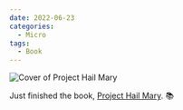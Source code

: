 ```yaml
---
date: 2022-06-23
categories:
  - Micro
tags:
  - Book
---
```


![Cover of Project Hail Mary](https://i.gr-assets.com/images/S/compressed.photo.goodreads.com/books/1597695864l/54493401.jpg)

Just finished the book, [Project Hail Mary](https://www.goodreads.com/review/show/3685962615?utm_medium=api&utm_source=rss). 📚